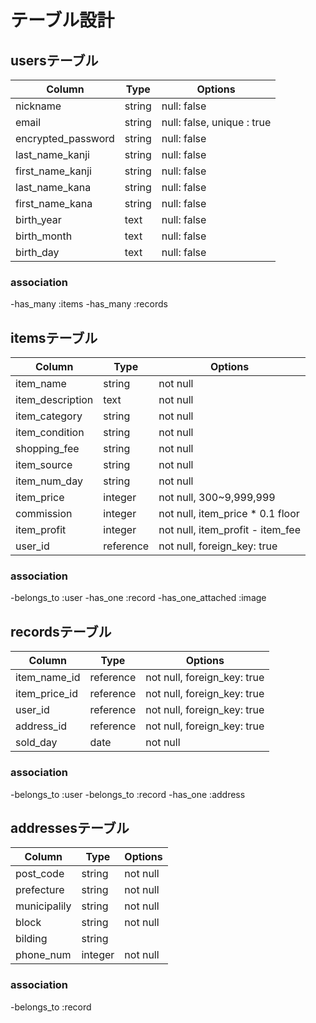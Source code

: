 # テーブル設計

## usersテーブル

| Column             | Type      | Options                     |
|--------------------|-----------|-----------------------------|
| nickname           | string    | null: false                 |
| email              | string    | null: false, unique : true  |
| encrypted_password | string    | null: false                 |
| last_name_kanji    | string    | null: false                 |
| first_name_kanji   | string    | null: false                 |
| last_name_kana     | string    | null: false                 |
| first_name_kana    | string    | null: false                 |
| birth_year         | text      | null: false                 |
| birth_month        | text      | null: false                 |
| birth_day          | text      | null: false                 |

### association

-has_many :items
-has_many :records

## itemsテーブル

| Column           | Type      | Options                             |
|------------------|-----------|-------------------------------------|
| item_name        | string    | not null                            |
| item_description | text      | not null                            |
| item_category    | string    | not null                            |
| item_condition   | string    | not null                            |
| shopping_fee     | string    | not null                            |
| item_source      | string    | not null                            |
| item_num_day     | string    | not null                            |
| item_price       | integer   | not null, 300~9,999,999             |
| commission       | integer   | not null, item_price * 0.1 floor    |
| item_profit      | integer   | not null, item_profit - item_fee    |
| user_id          | reference | not null, foreign_key: true         |

### association

-belongs_to :user
-has_one :record
-has_one_attached :image

## recordsテーブル

| Column         | Type         | Options                        |
|----------------|--------------|--------------------------------|
| item_name_id   | reference    | not null, foreign_key: true    |
| item_price_id  | reference    | not null, foreign_key: true    |
| user_id        | reference    | not null, foreign_key: true    |
| address_id     | reference    | not null, foreign_key: true    |
| sold_day       | date         | not null                       |

### association

-belongs_to :user
-belongs_to :record
-has_one :address

## addressesテーブル

| Column         | Type         | Options                        |
|----------------|--------------|--------------------------------|
| post_code      | string       | not null                       |
| prefecture     | string       | not null                       |
| municipalily   | string       | not null                       |
| block          | string       | not null                       |
| bilding        | string       |                                |
| phone_num      | integer      | not null                       |

### association

-belongs_to :record